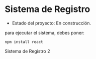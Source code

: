 <h1> Sistema de Registro</h1>

- Estado del proyecto: En construcción.

para ejecutar el sistema, debes poner:

````npm install react````

Sistema de Registro 2
